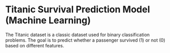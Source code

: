 # Titanic Survival Prediction Model (Machine Learning)
The Titanic dataset is a classic dataset used for binary classification problems. The goal is to predict whether a passenger survived (1) or not (0) based on different features.



